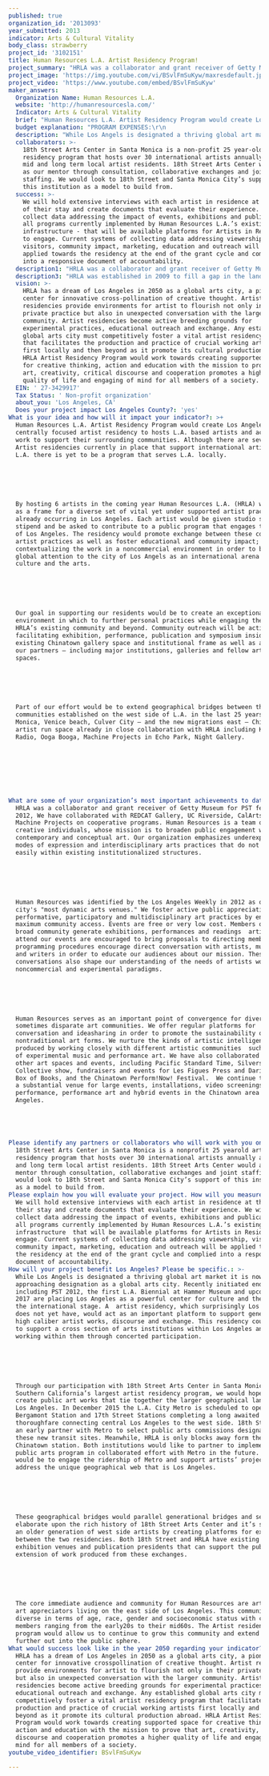 ```yaml
---
published: true
organization_id: '2013093'
year_submitted: 2013
indicator: Arts & Cultural Vitality
body_class: strawberry
project_id: '3102151'
title: Human Resources L.A. Artist Residency Program!
project_summary: "HRLA was a collaborator and grant receiver of Getty Museum for PST festival 2012, We have collaborated with REDCAT Gallery, UC Riverside, CalArts, LAND, Machine Projects on cooperative programs. Human Resources is a team of creative individuals, whose mission is to broaden public engagement with contemporary and conceptual art. Our organization emphasizes underexposed modes of expression and interdisciplinary arts practices that do not fit easily within existing institutionalized structures.\r\n\r\nHuman Resources was identified by the Los Angeles Weekly in 2012 as one of the city's \"most dynamic arts venues.\" We foster active public appreciation of performative, participatory and multi-disciplinary art practices by encouraging maximum community access. Events are free or very low cost. Members of our broad community generate exhibitions, performances and readings - artists who attend our events are encouraged to bring proposals to directing members. Our programming procedures encourage direct conversation with artists, musicians and writers in order to educate our audiences about our mission. These conversations also shape our understanding of the needs of artists working in non-commercial and experimental paradigms. \r\n\r\nHuman Resources serves as an important point of convergence for diverse and sometimes disparate art communities. We offer regular platforms for conversation and idea-sharing in order to promote the sustainability of non-traditional art forms. We nurture the kinds of artistic intelligence produced by working closely with different artistic communities - such as that of experimental music and performance art. We have also collaborated with other art spaces and events, including Pacific Standard Time, Silvershed's Collective show, fundraisers and events for Les Figues Press and Darin Klein's Box of Books, and the Chinatown Perform!Now! Festival.  We continue to provide a substantial venue for large events, installations, video screenings, music performance, performance art and hybrid events in the Chinatown area of Los Angeles. \r\n\r\n"
project_image: 'https://img.youtube.com/vi/BSvlFmSuKyw/maxresdefault.jpg'
project_video: 'https://www.youtube.com/embed/BSvlFmSuKyw'
maker_answers:
  Organization Name: Human Resources L.A.
  website: 'http://humanresourcesla.com/'
  Indicator: Arts & Cultural Vitality
  brief: "Human Resources L.A. Artist Residency Program would create Los Angeles' first centrally focused artist residency to hosts L.A. based artists and actively work to support their surrounding communities. Although there are several Artist residencies currently in place that support international artist in L.A. there is yet to be a program that serves L.A. locally. \r\n\r\nBy hosting 6 artists in the coming year Human Resources L.A. (HRLA) would act as a frame for a diverse set of vital yet under supported artist practices already occurring in Los Angeles. Each artist would be given studio space, a stipend and be asked to contribute to a public program that engages the city of Los Angeles. The residency would promote exchange between these co-occurring artist practices as well as foster educational and community impact; contextualizing the work in a non-commercial environment in order to bring global attention to the city of Los Angels as an international arena for culture and the arts. \r\n\r\nOur goal in supporting our residents would be to create an exceptional environment in which to further personal practices while engaging them in HRLA’s existing community and beyond. Community outreach will be activated by facilitating exhibition, performance, publication and symposium inside our existing Chinatown gallery space and institutional frame as well as activating our partners – including major institutions, galleries and fellow artist-run spaces. \r\n\r\nPart of our effort would be to extend geographical bridges between the artist communities established on the west side of L.A. in the last 25 years – Santa Monica, Venice beach, Culver City – and the new migrations east – Chinatown artist run space already in close collaboration with HRLA including K-Chung Radio, Ooga Booga, Machine Projects in Echo Park, Night Gallery. \r\n\r\n\r\n"
  budget explanation: "PROGRAM EXPENSES:\r\n                                                        1 Residency\t    X 6 Artists\t         TOTAL\t\r\nStudio rental for 2 months\t4,000\t            24,000\t         24,000\t\r\nArts Supplies & Equipment\t2,000 \t            12,000 \t         12,000 \t\r\nFacility/Event Rental Space\t1,800 \t                                  10,800 (hrla)\r\nHospitality\t                                250 \t \t             1,500 \t\r\nMARKETING\t\t\t\t\r\nAdvertising\t                                 1,200 \t         7,200 \t\r\nPrint, Supplies & Graphic design\t 1,000 \t 6 \t 6,000 \t\r\nresidency pbulication\t 750 \t 4,500 \t 4,500 \t\r\nWeb\t                                 100 \t 6 \t 600 \t\r\nPROFESSIONAL FEES\t\t\t\t\r\nResidentcy Coordinator\t 2,000 \t 6 \t 12,000 \t\r\nOutreach, public programs\t\t\t 11,000 \t\r\ncross programs and partners\t\t\t 5,600 \t18th Street Partnership\r\nTech Fees\t                         500 \t 6 \t 3,000 \t\r\nTravel, Mileage, \t 300 \t 6 \t 1,800 \r\n\t\r\nTOTAL PROGRAM EXPENSES\t \r\n\r\neach artist: 13,900\r\ntotal project: \t\t 100,000 \t"
  description: "While Los Angels is designated a thriving global art market it is now just approaching designation as a global arts city. Recently initiated endeavors including PST 2012, the first L.A. Biennial at Hammer Museum and upcoming PST 2017 are placing Los Angeles as a powerful center for culture and the arts on the international stage. A  artist residency, which surprisingly Los Angeles does not yet have, would act as an important platform to support generation of high caliber artist works, discourse and exchange. This residency could grow to support a cross section of arts institutions within Los Angeles and artists working within them through concerted participation. \r\n\r\nThrough our participation with 18th Street Arts Center in Santa Monica, Southern California’s largest artist residency program, we would hope to create public art works that tie together the larger geographical landscape of Los Angeles. In December 2015 the L.A. City Metro is scheduled to open it’s Bergamont Station and 17th Street Stations completing a long awaited thoroughfare connecting central Los Angeles to the west side. 18th Street is an early partner with Metro to select public arts commissions designated for these new transit sites. Meanwhile, HRLA is only blocks away form the existing Chinatown station. Both institutions would like to partner to implement a public arts program in collaborated effort with Metro in the future. Our focus would be to engage the ridership of Metro and support artists’ projects that address the unique geographical web that is Los Angeles.\r\n\r\nThese geographical bridges would parallel generational bridges and serve to elaborate upon the rich history of 18th Street Arts Center and it’s support of an older generation of west side artists by creating platforms for exchange between the two residencies. Both 18th Street and HRLA have existing exhibition venues and publication presidents that can support the public extension of work produced from these exchanges.\r\n\r\nThe core immediate audience and community for Human Resources are artists and art appreciators living on the east side of Los Angeles. This community is diverse in terms of age, race, gender and socio-economic status with community members ranging from the early-20s to their mid-60s. The Artist residency program would allow us to continue to grow this community and extend it further out into the public sphere."
  collaborators: >-
    18th Street Arts Center in Santa Monica is a non-profit 25 year-old artist
    residency program that hosts over 30 international artists annually and 20
    mid and long term local artist residents. 18th Street Arts Center would act
    as our mentor through consultation, collaborative exchanges and joint
    staffing. We would look to 18th Street and Santa Monica City’s support of
    this institution as a model to build from. 
  success: >-
    We will hold extensive interviews with each artist in residence at the end
    of their stay and create documents that evaluate their experience. We will
    collect data addressing the impact of events, exhibitions and publications -
    all programs currently implemented by Human Resources L.A.’s existing
    infrastructure - that will be available platforms for Artists in Residence
    to engage. Current systems of collecting data addressing viewership,
    visitors, community impact, marketing, education and outreach will be
    applied towards the residency at the end of the grant cycle and complied
    into a responsive document of accountability. 
  description1: "HRLA was a collaborator and grant receiver of Getty Museum for PST festival 2012, We have collaborated with REDCAT Gallery, UC Riverside, CalArts, LAND, Machine Projects on cooperative programs. Human Resources is a team of creative individuals, whose mission is to broaden public engagement with contemporary and conceptual art. Our organization emphasizes underexposed modes of expression and interdisciplinary arts practices that do not fit easily within existing institutionalized structures.\r\n\r\nHuman Resources was identified by the Los Angeles Weekly in 2012 as one of the city's \"most dynamic arts venues.\" We foster active public appreciation of performative, participatory and multi-disciplinary art practices by encouraging maximum community access. Events are free or very low cost. Members of our broad community generate exhibitions, performances and readings - artists who attend our events are encouraged to bring proposals to directing members. Our programming procedures encourage direct conversation with artists, musicians and writers in order to educate our audiences about our mission. These conversations also shape our understanding of the needs of artists working in non-commercial and experimental paradigms. \r\n\r\nHuman Resources serves as an important point of convergence for diverse and sometimes disparate art communities. We offer regular platforms for conversation and idea-sharing in order to promote the sustainability of non-traditional art forms. We nurture the kinds of artistic intelligence produced by working closely with different artistic communities - such as that of experimental music and performance art. We have also collaborated with other art spaces and events, including Pacific Standard Time, Silvershed's Collective show, fundraisers and events for Les Figues Press and Darin Klein's Box of Books, and the Chinatown Perform!Now! Festival.  We continue to provide a substantial venue for large events, installations, video screenings, music performance, performance art and hybrid events in the Chinatown area of Los Angeles. \r\n\r\n"
  description3: "HRLA was established in 2009 to fill a gap in the landscape of Los Angeles contemporary art. We are more flexible than a large institution or museum structure while committing more resources and infrastructure to our artists than a typical artist run space. We are a key gathering ground for our community and leaders of the recent wave of independent arts institutions serving Los Angeles. We are in direct communication and collaboration with our peers that include Machine Projects, Night Gallery, LACE, LAND, and Public Fiction. We are respected and in joint effort with large arts institutions including Hammer Museum, Getty, REDCAT Gallery and 18th Street. We recently hosted and extended a Hammer Museum exhibition with Fritz Haeg titled Domestic Integrities, In 2012 we held a Getty performance project surrounding the historic Woman House project. HRLA has acted as a remote venue for LAND, LACE, K-Chung and many more participating actors. We share resources and programmatic direction with fellow artist run spaces and act as a leader and president setter for the quality of symposium, performance and exhibition programming that we facilitate for our equals and higher level institutions. \r\n"
  vision: >-
    HRLA has a dream of Los Angeles in 2050 as a global arts city, a pioneer and
    center for innovative cross-pollination of creative thought. Artist
    residencies provide environments for artist to flourish not only in their
    private practice but also in unexpected conversation with the larger
    community. Artist residencies become active breeding grounds for
    experimental practices, educational outreach and exchange. Any established
    global arts city must competitively foster a vital artist residency program
    that facilitates the production and practice of crucial working artists
    first locally and then beyond as it promote its cultural production abroad.
    HRLA Artist Residency Program would work towards creating supported space
    for creative thinking, action and education with the mission to prove that
    art, creativity, critical discourse and cooperation promotes a higher
    quality of life and engaging of mind for all members of a society. 
  EIN: ' 27-3429917'
  Tax Status: ' Non-profit organization'
  about_you: 'Los Angeles, CA'
  Does your project impact Los Angeles County?: 'yes'
What is your idea and how will it impact your indicator?: >+
  Human Resources L.A. Artist Residency Program would create Los Angeles' first
  centrally focused artist residency to hosts L.A. based artists and actively
  work to support their surrounding communities. Although there are several
  Artist residencies currently in place that support international artist in
  L.A. there is yet to be a program that serves L.A. locally. 






  By hosting 6 artists in the coming year Human Resources L.A. (HRLA) would act
  as a frame for a diverse set of vital yet under supported artist practices
  already occurring in Los Angeles. Each artist would be given studio space, a
  stipend and be asked to contribute to a public program that engages the city
  of Los Angeles. The residency would promote exchange between these cooccurring
  artist practices as well as foster educational and community impact;
  contextualizing the work in a noncommercial environment in order to bring
  global attention to the city of Los Angels as an international arena for
  culture and the arts. 






  Our goal in supporting our residents would be to create an exceptional
  environment in which to further personal practices while engaging them in
  HRLA’s existing community and beyond. Community outreach will be activated by
  facilitating exhibition, performance, publication and symposium inside our
  existing Chinatown gallery space and institutional frame as well as activating
  our partners — including major institutions, galleries and fellow artistrun
  spaces. 






  Part of our effort would be to extend geographical bridges between the artist
  communities established on the west side of L.A. in the last 25 years — Santa
  Monica, Venice beach, Culver City — and the new migrations east — Chinatown
  artist run space already in close collaboration with HRLA including KChung
  Radio, Ooga Booga, Machine Projects in Echo Park, Night Gallery. 








What are some of your organization’s most important achievements to date?: >+
  HRLA was a collaborator and grant receiver of Getty Museum for PST festival
  2012, We have collaborated with REDCAT Gallery, UC Riverside, CalArts, LAND,
  Machine Projects on cooperative programs. Human Resources is a team of
  creative individuals, whose mission is to broaden public engagement with
  contemporary and conceptual art. Our organization emphasizes underexposed
  modes of expression and interdisciplinary arts practices that do not fit
  easily within existing institutionalized structures.






  Human Resources was identified by the Los Angeles Weekly in 2012 as one of the
  city's "most dynamic arts venues." We foster active public appreciation of
  performative, participatory and multidisciplinary art practices by encouraging
  maximum community access. Events are free or very low cost. Members of our
  broad community generate exhibitions, performances and readings  artists who
  attend our events are encouraged to bring proposals to directing members. Our
  programming procedures encourage direct conversation with artists, musicians
  and writers in order to educate our audiences about our mission. These
  conversations also shape our understanding of the needs of artists working in
  noncommercial and experimental paradigms. 






  Human Resources serves as an important point of convergence for diverse and
  sometimes disparate art communities. We offer regular platforms for
  conversation and ideasharing in order to promote the sustainability of
  nontraditional art forms. We nurture the kinds of artistic intelligence
  produced by working closely with different artistic communities  such as that
  of experimental music and performance art. We have also collaborated with
  other art spaces and events, including Pacific Standard Time, Silvershed's
  Collective show, fundraisers and events for Les Figues Press and Darin Klein's
  Box of Books, and the Chinatown Perform!Now! Festival.  We continue to provide
  a substantial venue for large events, installations, video screenings, music
  performance, performance art and hybrid events in the Chinatown area of Los
  Angeles. 





Please identify any partners or collaborators who will work with you on this project.: >-
  18th Street Arts Center in Santa Monica is a nonprofit 25 yearold artist
  residency program that hosts over 30 international artists annually and 20 mid
  and long term local artist residents. 18th Street Arts Center would act as our
  mentor through consultation, collaborative exchanges and joint staffing. We
  would look to 18th Street and Santa Monica City’s support of this institution
  as a model to build from. 
Please explain how you will evaluate your project. How will you measure success?: >-
  We will hold extensive interviews with each artist in residence at the end of
  their stay and create documents that evaluate their experience. We will
  collect data addressing the impact of events, exhibitions and publications 
  all programs currently implemented by Human Resources L.A.’s existing
  infrastructure  that will be available platforms for Artists in Residence to
  engage. Current systems of collecting data addressing viewership, visitors,
  community impact, marketing, education and outreach will be applied towards
  the residency at the end of the grant cycle and complied into a responsive
  document of accountability. 
How will your project benefit Los Angeles? Please be specific.: >-
  While Los Angels is designated a thriving global art market it is now just
  approaching designation as a global arts city. Recently initiated endeavors
  including PST 2012, the first L.A. Biennial at Hammer Museum and upcoming PST
  2017 are placing Los Angeles as a powerful center for culture and the arts on
  the international stage. A  artist residency, which surprisingly Los Angeles
  does not yet have, would act as an important platform to support generation of
  high caliber artist works, discourse and exchange. This residency could grow
  to support a cross section of arts institutions within Los Angeles and artists
  working within them through concerted participation. 






  Through our participation with 18th Street Arts Center in Santa Monica,
  Southern California’s largest artist residency program, we would hope to
  create public art works that tie together the larger geographical landscape of
  Los Angeles. In December 2015 the L.A. City Metro is scheduled to open it’s
  Bergamont Station and 17th Street Stations completing a long awaited
  thoroughfare connecting central Los Angeles to the west side. 18th Street is
  an early partner with Metro to select public arts commissions designated for
  these new transit sites. Meanwhile, HRLA is only blocks away form the existing
  Chinatown station. Both institutions would like to partner to implement a
  public arts program in collaborated effort with Metro in the future. Our focus
  would be to engage the ridership of Metro and support artists’ projects that
  address the unique geographical web that is Los Angeles.






  These geographical bridges would parallel generational bridges and serve to
  elaborate upon the rich history of 18th Street Arts Center and it’s support of
  an older generation of west side artists by creating platforms for exchange
  between the two residencies. Both 18th Street and HRLA have existing
  exhibition venues and publication presidents that can support the public
  extension of work produced from these exchanges.






  The core immediate audience and community for Human Resources are artists and
  art appreciators living on the east side of Los Angeles. This community is
  diverse in terms of age, race, gender and socioeconomic status with community
  members ranging from the early20s to their mid60s. The Artist residency
  program would allow us to continue to grow this community and extend it
  further out into the public sphere.
What would success look like in the year 2050 regarding your indicator?: >-
  HRLA has a dream of Los Angeles in 2050 as a global arts city, a pioneer and
  center for innovative crosspollination of creative thought. Artist residencies
  provide environments for artist to flourish not only in their private practice
  but also in unexpected conversation with the larger community. Artist
  residencies become active breeding grounds for experimental practices,
  educational outreach and exchange. Any established global arts city must
  competitively foster a vital artist residency program that facilitates the
  production and practice of crucial working artists first locally and then
  beyond as it promote its cultural production abroad. HRLA Artist Residency
  Program would work towards creating supported space for creative thinking,
  action and education with the mission to prove that art, creativity, critical
  discourse and cooperation promotes a higher quality of life and engaging of
  mind for all members of a society. 
youtube_video_identifier: BSvlFmSuKyw

---
```

